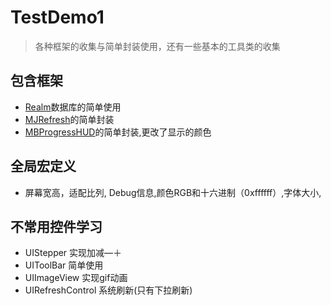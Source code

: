 # TestDemo1

>各种框架的收集与简单封装使用，还有一些基本的工具类的收集

## 包含框架
* [Realm]()数据库的简单使用
* [MJRefresh]()的简单封装
* [MBProgressHUD]()的简单封装,更改了显示的颜色

## 全局宏定义
* 屏幕宽高，适配比列, Debug信息,颜色RGB和十六进制（0xffffff）,字体大小,

## 不常用控件学习
* UIStepper 实现加减—＋
* UIToolBar 简单使用
* UIImageView 实现gif动画
* UIRefreshControl 系统刷新(只有下拉刷新)
